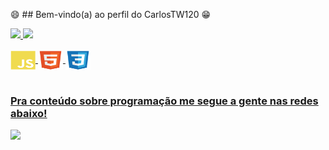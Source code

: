 😄 ## Bem-vindo(a) ao perfil do CarlosTW120 😁

 <div>
   <a href="https://github.com/carlostw120">
   <img height="180em" src="https://github-readme-stats.vercel.app/api?username=carlostw120&show_icons=true&theme=synthwave&include_all_commits=true&count_private=true"/>
   <img height="180em" src="https://github-readme-stats.vercel.app/api/top-langs/?username=carlostw120&layout=compact&langs_count=6&theme=tokyonight"/>
</div>
    
<div style="display: inline_block"><br>
  <img align="center" alt="Js" height="30" width="40" src="https://raw.githubusercontent.com/devicons/devicon/master/icons/javascript/javascript-plain.svg">
  <img align="center" alt="HTML" height="30" width="40" src="https://raw.githubusercontent.com/devicons/devicon/master/icons/html5/html5-original.svg">
  <img align="center" alt="CSS" height="30" width="40" src="https://raw.githubusercontent.com/devicons/devicon/master/icons/css3/css3-original.svg">
</div>
 
<br>
 
### Pra conteúdo sobre programação me segue a gente nas redes abaixo!
 
<div> 
  <a href="https://twitter.com/carlostw120" target="_blank"><img src="[https://twitter.com/carlostw120/photo](https://img.shields.io/twitter/url?url=https%3A%2F%2Ftwitter.com%2Fcarlostw120%2Fphoto
)https://img.shields.io/twitter/url?url=https%3A%2F%2Ftwitter.com%2Fcarlostw120%2Fphoto
" target="_blank"></a>
</div>

